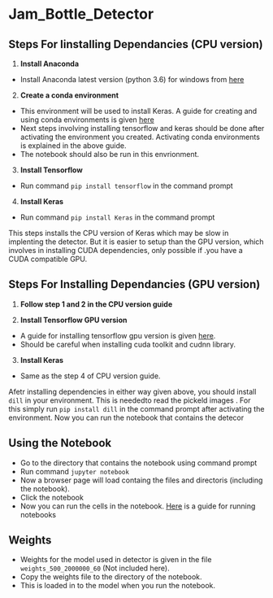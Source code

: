 # Jam_Bottle_Detector

## Steps For Iinstalling Dependancies (CPU version)

1. **Install Anaconda**

- Install Anaconda latest version (python 3.6) for windows from [here](https://www.anaconda.com/download/#linux)

2. **Create a conda environment**

- This environment will be used to install Keras. A guide for creating and using conda environments is given [here](https://conda.io/docs/user-guide/tasks/manage-environments.html)
 - Next steps involving installing tensorflow and keras should be done after activating the environment you created. Activating conda environments is explained in the above guide.
 - The notebook should also be run in this envrionment.

3. **Install Tensorflow**

- Run command `pip install tensorflow` in the command prompt

4. **Install Keras**

- Run command `pip install Keras` in the command prompt

This steps installs the CPU version of Keras which may be slow in implenting the detector. But it is easier to setup than the GPU version, which involves in installing CUDA dependencies, only possible if .you have a CUDA compatible GPU.

## Steps For Installing Dependancies (GPU version)

1. **Follow step 1 and 2 in the CPU version guide**

2. **Install Tensorflow GPU version**

- A guide for installing tensorflow gpu version is given [here](https://www.tensorflow.org/install/install_windows).
- Should be careful when installing cuda toolkit and cudnn library.

3. **Install Keras**

- Same as the step 4 of CPU version guide.

Afetr installing dependencies in either way given above, you should install `dill` in your environment. This is neededto read the pickeld images .
For this simply run `pip install dill` in the command prompt after activating the environment.
Now you can run the notebook that contains the detecor

## Using the Notebook

- Go to the directory that contains the notebook using command prompt
- Run command `jupyter notebook`
- Now a browser page will load containg the files and directoris (including the notebook).
- Click the notebook
- Now you can run the cells in the notebook. [Here](https://jupyter-notebook.readthedocs.io/en/stable/notebook.html#notebook-user-interface) is a guide for running notebooks

## Weights

- Weights for the model used in detector is given in the file `weights_500_2000000_60` (Not included here).
- Copy the weights file to the directory of the notebook.
- This is loaded in to the model when you run the notebook.
